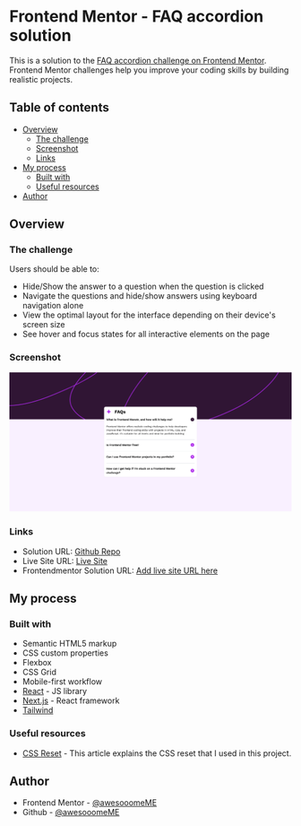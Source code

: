 # Frontend Mentor - FAQ accordion solution

This is a solution to the [FAQ accordion challenge on Frontend Mentor](https://www.frontendmentor.io/challenges/faq-accordion-wyfFdeBwBz). Frontend Mentor challenges help you improve your coding skills by building realistic projects. 

## Table of contents

- [Overview](#overview)
  - [The challenge](#the-challenge)
  - [Screenshot](#screenshot)
  - [Links](#links)
- [My process](#my-process)
  - [Built with](#built-with)
  - [Useful resources](#useful-resources)
- [Author](#author)

## Overview

### The challenge

Users should be able to:

- Hide/Show the answer to a question when the question is clicked
- Navigate the questions and hide/show answers using keyboard navigation alone
- View the optimal layout for the interface depending on their device's screen size
- See hover and focus states for all interactive elements on the page

### Screenshot
![Screenshot](screenshot.png)

### Links

- Solution URL: [Github Repo](https://github.com/awesooomeME/faq_accordion)
- Live Site URL: [Live Site](https://faq-accordion-neon.vercel.app/)
- Frontendmentor Solution URL: [Add live site URL here](https://www.frontendmentor.io/solutions/faq-accordion-with-nextjs-lRQeedWq_e)

## My process

### Built with

- Semantic HTML5 markup
- CSS custom properties
- Flexbox
- CSS Grid
- Mobile-first workflow
- [React](https://reactjs.org/) - JS library
- [Next.js](https://nextjs.org/) - React framework
- [Tailwind](https://tailwindcss.com/)

### Useful resources

- [CSS Reset](https://www.joshwcomeau.com/css/custom-css-reset/) - This article explains the CSS reset that I used in this project.

## Author

- Frontend Mentor - [@awesooomeME](https://www.frontendmentor.io/profile/awesooomeME)
- Github - [@awesooomeME](https://github.com/awesooomeME)